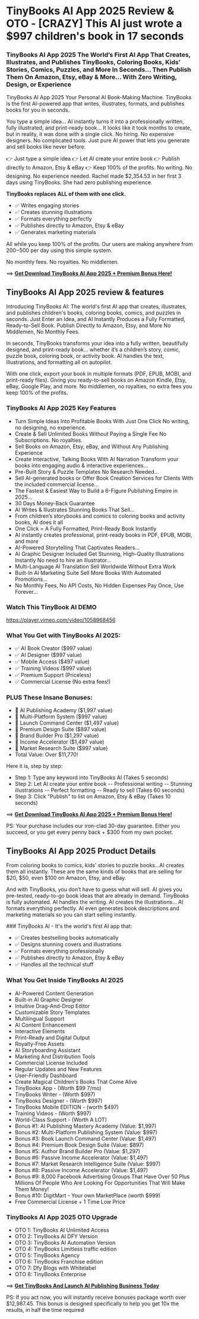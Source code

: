 # TinyBooks AI App 2025 Review & OTO - [CRAZY] This AI just wrote a $997 children's book in 17 seconds

### TinyBooks AI App 2025 The World’s First AI App That Creates, Illustrates, and Publishes TinyBooks, Coloring Books, Kids’ Stories, Comics, Puzzles, and More In Seconds… Then Publish Them On Amazon, Etsy, eBay & More… With Zero Writing, Design, or Experience

TinyBooks AI App 2025 Your Personal AI Book-Making Machine. TinyBooks is the first AI-powered app that writes, illustrates, formats, and publishes books for you in seconds.

​You type a simple idea… AI instantly turns it into a professionally written, fully illustrated, and print-ready book… It looks like it took months to create, but in reality, it was done with a single click.
No hiring. No expensive designers. No complicated tools. Just pure AI power that lets you generate and sell books like never before.

👉 Just type a simple idea 👉 Let AI create your entire book 👉 Publish directly to Amazon, Etsy & eBay 👉 Keep 100% of the profits. No writing. No designing. No experience needed. Rachel made $2,354.53 in her first 3 days using TinyBooks. She had zero publishing experience.

**TinyBooks replaces ALL of them with one click.**

- ✅ Writes engaging stories
- ✅ Creates stunning illustrations 
- ✅ Formats everything perfectly 
- ✅ Publishes directly to Amazon, Etsy & eBay
- ✅ Generates marketing materials

All while you keep 100% of the profits. Our users are making anywhere from $200-$500 per day using this simple system.

No monthly fees. No royalties. No middlemen.

==> [**Get Download TinyBooks AI App 2025 + Premium Bonus Here!**](https://warriorplus.com/o2/a/m0kgcpk/0)

## TinyBooks AI App 2025 review & features

Introducing TinyBooks AI: The world's first AI app that creates, illustrates, and publishes children's books, coloring books, comics, and puzzles in seconds. Just Enter an Idea, and AI Instantly Produces a Fully Formatted, Ready-to-Sell Book. Publish Directly to Amazon, Etsy, and More No Middlemen, No Monthly Fees.

In seconds, TinyBooks transforms your idea into a fully written, beautifully designed, and print-ready book… whether it’s a children’s story, comic, puzzle book, coloring book, or activity book. AI handles the text, illustrations, and formatting all on autopilot.

With one click, export your book in multiple formats (PDF, EPUB, MOBI, and print-ready files). Giving you ready-to-sell books on Amazon Kindle, Etsy, eBay, Google Play, and more. No middlemen, no royalties, no extra fees you keep 100% of the profits.

### TinyBooks AI App 2025 Key Features
- Turn Simple Ideas Into Profitable Books With Just One Click No writing, no designing, no experience.
- Create & Sell Unlimited Books Without Paying a Single Fee No Subscriptions. No royalties.
- Sell Books on Amazon, Etsy, eBay, and Without Any Publishing Experience 
- Create Interactive, Talking Books With AI Narration Transform your books into engaging audio & interactive experiences…
- Pre-Built Story & Puzzle Templates No Research Needed…
- Sell AI-generated books or Offer Book Creation Services for Clients With the included commercial license…
- The Fastest & Easiest Way to Build a 6-Figure Publishing Empire in 2025…
- 30 Days Money-Back Guarantee
- AI Writes & Illustrates Stunning Books That Sell…
- From children’s storybooks and comics to coloring books and activity books, AI does it all
- One Click = A Fully Formatted, Print-Ready Book Instantly
- AI instantly creates professional, print-ready books in PDF, EPUB, MOBI, and more
- AI-Powered Storytelling That Captivates Readers...
- AI Graphic Designer Included Get Stunning, High-Quality Illustrations Instantly No need to hire an illustrator…
- Multi-Language AI Translation Sell Worldwide Without Extra Work
- Built-In AI Marketing Suite Sell More Books With Automated Promotions…
- No Monthly Fees, No API Costs, No Hidden Expenses Pay Once, Use Forever…

### Watch This TinyBook AI DEMO
https://player.vimeo.com/video/1058968456

### What You Get with TinyBooks AI 2025: 
- ✅ AI Book Creator ($997 value)
- ✅ AI Designer ($997 value) 
- ✅ Mobile Access ($497 value) 
- ✅ Training Videos ($997 value)
- ✅ Premium Support (Priceless) 
- ✅ Commercial License (No extra fees!)

### PLUS These Insane Bonuses: 
- 🎁 AI Publishing Academy ($1,997 value) 
- 🎁 Multi-Platform System ($997 value) 
- 🎁 Launch Command Center ($1,497 value) 
- 🎁 Premium Design Suite ($897 value) 
- 🎁 Brand Builder Pro ($1,297 value) 
- 🎁 Income Accelerator ($1,497 value) 
- 🎁 Market Research Suite ($997 value)
- Total Value: Over $11,770!

Here it is, step by step:

- Step 1: Type any keyword into TinyBooks AI (Takes 5 seconds)
- Step 2: Let AI create your entire book
-- Professional writing
-- Stunning illustrations
-- Perfect formatting
-- Ready to sell (Takes 60 seconds)
- Step 3: Click "Publish" to list on Amazon, Etsy & eBay (Takes 10 seconds)

==> [**Get Download TinyBooks AI App 2025 + Premium Bonus Here!**](https://warriorplus.com/o2/a/m0kgcpk/0)

PS: Your purchase includes our iron-clad 30-day guarantee. Either you succeed, or you get every penny back + $300 from my own pocket.

## TinyBooks AI App 2025 Product Details

From coloring books to comics, kids' stories to puzzle books…AI creates them all instantly. These are the same kinds of books that are selling for $20, $50, even $100 on Amazon, Etsy, and eBay.

And with TinyBooks, you don’t have to guess what will sell. AI gives you pre-tested, ready-to-go book ideas that are already in demand. TinyBooks is fully automated. AI handles the writing. AI creates the illustrations…
​AI formats everything perfectly. AI even generates book descriptions and marketing materials so you can start selling instantly.

​### TinyBooks AI - It's the world's first AI app that: 

- ✅ Creates bestselling books automatically 
- ✅ Designs stunning covers and illustrations 
- ✅ Formats everything professionally 
- ✅ Publishes directly to Amazon, Etsy & eBay 
- ✅ Handles all the technical stuff

### What You Get Inside TinyBooks AI 2025

- AI-Powered Content Generation
- Built-in AI Graphic Designer
- Intuitive Drag-And-Drop Editor
- Customizable Story Templates
- Multilingual Support
- AI Content Enhancement
- Interactive Elements
- Print-Ready and Digital Output
- Royalty-Free Assets
- AI Storyboarding Assistant
- Marketing And Distribution Tools
- Commercial License Included
- Regular Updates and New Features
- User-Friendly Dashboard
- Create Magical Children's Books That Come Alive
- TinyBooks App - (Worth $99 7/mo)
- TinyBooks Writer - (Worth $997)
- TinyBooks Designer - (Worth $997)
- TinyBooks Mobile EDITION - (worth $497)
- Training Videos - (Worth $997) 
- World-Class Support - (Worth A LOT)
- Bonus #1: AI Publishing Mastery Academy (Value: $1,997)
- Bonus #2: Multi-Platform Publishing System (Value: $997)
- Bonus #3: Book Launch Command Center (Value: $1,497)
- Bonus #4: Premium Book Design Suite (Value: $897)
- Bonus #5: Author Brand Builder Pro (Value: $1,297)
- Bonus #6: Passive Income Accelerator (Value: $1,497)
- Bonus #7: Market Research Intelligence Suite (Value: $997)
- Bonus #8: Passive Income Accelerator (Value: $1,497)
- Bonus #9: 8,000 Facebook Advertising Groups That Have Over 50 Plus Millions Of People Who Are Looking For Opportunities That Will Make Them Money!
- Bonus #10:  DigitMart - Your own MarketPlace (worth $999)
- Free Commercial License + 1 Time Low Price

### TinyBooks AI App 2025 OTO Upgrade

- OTO 1: TinyBooks AI Unlimited Access 
- OTO 2: TinyBooks AI DFY Version
- OTO 3: TinyBooks AI Automation Version
- OTO 4: TinyBooks Limitless traffic edition
- OTO 5:  TinyBooks Agency
- OTO 6: TinyBooks  Franchise edition
- OTO 7: Dfy Blogs with Whitelabel
- OTO 8: TinyBooks Enterprise

==> [**Get TinyBooks And Launch AI Publishing Business Today**](https://warriorplus.com/o2/a/m0kgcpk/0)

PS: If you act now, you will instantly receive bonuses package worth over $12,987.45. This bonus is designed specifically to help you get 10x the results, in half the time required


